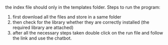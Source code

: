 the index file should only in the templates folder.
Steps to run the program:
1. first download all the files and store in a same folder 
2. then check for the library whether they are correctly installed (the required library are attached)
3. after all the necessary steps taken double click on the run file and follow the link and use the chatbot.
